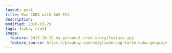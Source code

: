```yaml
---
layout: post
title: Run CUBA with AWS ECS
description: 
modified: 2016-03-29
tags: [cuba, crud]
image:
  feature: 2015-10-29-my-personal-crud-story/feature.jpg
  feature_source: https://pixabay.com/de/gliederung-karte-kuba-geographie-322490/
---
```

